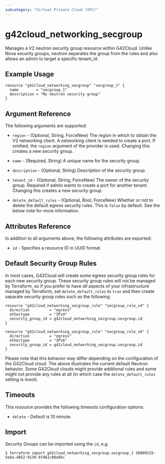 ```yaml
---
subcategory: "Virtual Private Cloud (VPC)"
---
```


# g42cloud\_networking\_secgroup

Manages a V2 neutron security group resource within G42Cloud.
Unlike Nova security groups, neutron separates the group from the rules
and also allows an admin to target a specific tenant_id.

## Example Usage

```hcl
resource "g42cloud_networking_secgroup" "secgroup_1" {
  name        = "secgroup_1"
  description = "My neutron security group"
}
```

## Argument Reference

The following arguments are supported:

* `region` - (Optional, String, ForceNew) The region in which to obtain the V2 networking client.
    A networking client is needed to create a port. If omitted, the
    `region` argument of the provider is used. Changing this creates a new
    security group.

* `name` - (Required, String) A unique name for the security group.

* `description` - (Optional, String) Description of the security group.

* `tenant_id` - (Optional, String, ForceNew) The owner of the security group. Required if admin
    wants to create a port for another tenant. Changing this creates a new
    security group.

* `delete_default_rules` - (Optional, Bool, ForceNew) Whether or not to delete the default
    egress security rules. This is `false` by default. See the below note
    for more information.

## Attributes Reference

In addition to all arguments above, the following attributes are exported:

* `id` - Specifies a resource ID in UUID format.

## Default Security Group Rules

In most cases, G42Cloud will create some egress security group rules for each
new security group. These security group rules will not be managed by
Terraform, so if you prefer to have *all* aspects of your infrastructure
managed by Terraform, set `delete_default_rules` to `true` and then create
separate security group rules such as the following:

```hcl
resource "g42cloud_networking_secgroup_rule" "secgroup_rule_v4" {
  direction         = "egress"
  ethertype         = "IPv4"
  security_group_id = g42cloud_networking_secgroup.secgroup.id
}

resource "g42cloud_networking_secgroup_rule" "secgroup_rule_v6" {
  direction         = "egress"
  ethertype         = "IPv6"
  security_group_id = g42cloud_networking_secgroup.secgroup.id
}
```

Please note that this behavior may differ depending on the configuration of
the G42Cloud cloud. The above illustrates the current default Neutron
behavior. Some G42Cloud clouds might provide additional rules and some might
not provide any rules at all (in which case the `delete_default_rules` setting
is moot).


## Timeouts
This resource provides the following timeouts configuration options:
- `delete` - Default is 10 minute.
## Import

Security Groups can be imported using the `id`, e.g.

```
$ terraform import g42cloud_networking_secgroup.secgroup_1 38809219-5e8a-4852-9139-6f461c90e8bc
```
